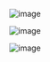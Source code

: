 
![image](https://github.com/Asha130819/source-tree-tutorial/assets/87024352/0721585b-d953-4053-b50d-95f1e484dc90)

![image](https://github.com/Asha130819/source-tree-tutorial/assets/87024352/7b390f84-5baf-442b-8367-66c322512560)

![image](https://github.com/Asha130819/source-tree-tutorial/assets/87024352/c6ee2eeb-7c07-4bd8-98b4-ae3dd6d6b621)




